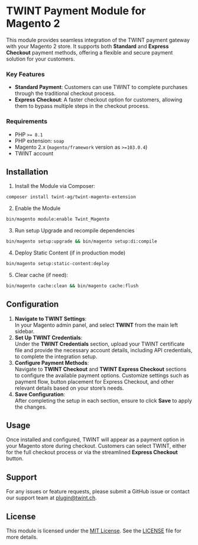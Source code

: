 # TWINT Payment Module for Magento 2

This module provides seamless integration of the TWINT payment gateway with your Magento 2 store. It supports both **Standard** and **Express Checkout** payment methods, offering a flexible and secure payment solution for your customers.

### Key Features
 - **Standard Payment**: Customers can use TWINT to complete purchases through the traditional checkout process.
 - **Express Checkout**: A faster checkout option for customers, allowing them to bypass multiple steps in the checkout process.


### Requirements
- PHP `>= 8.1`
- PHP extension: `soap`
- Magento 2.x (`magento/framework` version as `>=103.0.4`)
- TWINT account

## Installation
 1. Install the Module via Composer:
```bash
composer install twint-ag/twint-magento-extension
```
 2. Enable the Module
```bash
bin/magento module:enable Twint_Magento
```
3. Run setup Upgrade and recompile dependencies
```bash
bin/magento setup:upgrade && bin/magento setup:di:compile
 ```
4. Deploy Static Content (if in production mode)
```bash
bin/magento setup:static-content:deploy
 ```

5. Clear cache (if need):
```bash
bin/magento cache:clean && bin/magento cache:flush
```
## Configuration
1. **Navigate to TWINT Settings**:  
In your Magento admin panel, and select **TWINT** from the main left sidebar.
2. **Set Up TWINT Credentials**:  
Under the **TWINT Credentials** section, upload your TWINT certificate file and provide the necessary account details, including API credentials, to complete the integration setup.
3. **Configure Payment Methods**:  
Navigate to **TWINT Checkout** and **TWINT Express Checkout** sections to configure the available payment options. Customize settings such as payment flow, button placement for Express Checkout, and other relevant details based on your store’s needs.
4. **Save Configuration**:  
After completing the setup in each section, ensure to click **Save** to apply the changes.

## Usage
Once installed and configured, TWINT will appear as a payment option in your Magento store during checkout. Customers can select TWINT, either for the full checkout process or via the streamlined **Express Checkout** button.


## Support
For any issues or feature requests, please submit a GitHub issue or contact our support team at [plugin@twint.ch](mailto:plugin@twint.ch).

## License
This module is licensed under the [MIT License](https://opensource.org/licenses/MIT). See the [LICENSE](https://opensource.org/licenses/MIT) file for more details.
